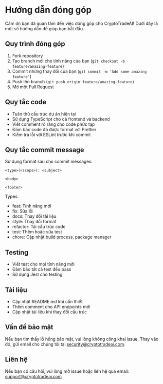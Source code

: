 # Hướng dẫn đóng góp

Cảm ơn bạn đã quan tâm đến việc đóng góp cho CryptoTradeAI! Dưới đây là một số hướng dẫn để giúp bạn bắt đầu.

## Quy trình đóng góp

1. Fork repository
2. Tạo branch mới cho tính năng của bạn (`git checkout -b feature/amazing-feature`)
3. Commit những thay đổi của bạn (`git commit -m 'Add some amazing feature'`)
4. Push lên branch (`git push origin feature/amazing-feature`)
5. Mở một Pull Request

## Quy tắc code

- Tuân thủ cấu trúc dự án hiện tại
- Sử dụng TypeScript cho cả frontend và backend
- Viết comment rõ ràng cho code phức tạp
- Đảm bảo code đã được format với Prettier
- Kiểm tra lỗi với ESLint trước khi commit

## Quy tắc commit message

Sử dụng format sau cho commit messages:

```
<type>(<scope>): <subject>

<body>

<footer>
```

Types:
- feat: Tính năng mới
- fix: Sửa lỗi
- docs: Thay đổi tài liệu
- style: Thay đổi format
- refactor: Tái cấu trúc code
- test: Thêm hoặc sửa test
- chore: Cập nhật build process, package manager

## Testing

- Viết test cho mọi tính năng mới
- Đảm bảo tất cả test đều pass
- Sử dụng Jest cho testing

## Tài liệu

- Cập nhật README.md khi cần thiết
- Thêm comment cho API endpoints mới
- Cập nhật tài liệu khi thay đổi cấu trúc

## Vấn đề bảo mật

Nếu bạn tìm thấy lỗ hổng bảo mật, vui lòng không công khai issue. Thay vào đó, gửi email cho chúng tôi tại security@cryptotradeai.com.

## Liên hệ

Nếu bạn có câu hỏi, vui lòng mở issue hoặc liên hệ qua email: support@cryptotradeai.com 